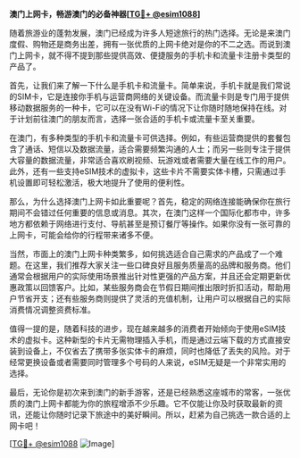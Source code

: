 **澳门上网卡，畅游澳门的必备神器[[TG💪+ @esim1088](https://t.me/s/esim1088)]**

随着旅游业的蓬勃发展，澳门已经成为许多人短途旅行的热门选择。无论是来澳门度假、购物还是商务出差，拥有一张优质的上网卡绝对是你的不二之选。而说到澳门上网卡，就不得不提到那些提供高效、便捷服务的手机卡和流量卡注册卡类型的产品了。

首先，让我们来了解一下什么是手机卡和流量卡。简单来说，手机卡就是我们常说的SIM卡，它是连接你手机与运营商网络的关键设备。而流量卡则是专门用于提供移动数据服务的一种卡，它可以在没有Wi-Fi的情况下让你随时随地保持在线。对于计划前往澳门的朋友而言，选择一张合适的手机卡或流量卡至关重要。

在澳门，有多种类型的手机卡和流量卡可供选择。例如，有些运营商提供的套餐包含了通话、短信以及数据流量，适合需要频繁沟通的人士；而另一些则专注于提供大容量的数据流量，非常适合喜欢刷视频、玩游戏或者需要大量在线工作的用户。此外，还有一些支持eSIM技术的虚拟卡，这些卡片不需要实体卡槽，只需通过手机设置即可轻松激活，极大地提升了使用的便利性。

那么，为什么选择澳门上网卡如此重要呢？首先，稳定的网络连接能确保你在旅行期间不会错过任何重要的信息或消息。其次，在澳门这样一个国际化都市中，许多地方都依赖于网络进行支付、导航甚至是预订餐厅等操作。如果你没有一张可靠的上网卡，可能会给你的行程带来诸多不便。

当然，市面上的澳门上网卡种类繁多，如何挑选适合自己需求的产品成了一个难题。在这里，我们推荐大家关注一些口碑良好且服务质量高的品牌和服务商。他们通常会根据用户的实际使用场景推出针对性更强的产品方案，并且还会定期更新优惠政策以回馈客户。比如，某些服务商会在节假日期间推出限时折扣活动，帮助用户节省开支；还有些服务商则提供了灵活的充值机制，让用户可以根据自己的实际消费情况调整资费标准。

值得一提的是，随着科技的进步，现在越来越多的消费者开始倾向于使用eSIM技术的虚拟卡。这种新型的卡片无需物理插入手机，而是通过云端下载的方式直接安装到设备上，不仅省去了携带多张实体卡的麻烦，同时也降低了丢失的风险。对于经常更换设备或者需要同时管理多个号码的人来说，eSIM无疑是一个非常实用的选择。

最后，无论你是初次来到澳门的新手游客，还是已经熟悉这座城市的常客，一张优质的澳门上网卡都能为你的旅程增添不少乐趣。它不仅能让你及时获取最新的资讯，还能让你随时记录下旅途中的美好瞬间。所以，赶紧为自己挑选一款合适的上网卡吧！

[[TG💪+ @esim1088](https://t.me/s/esim1088) ![Image](https://i.postimg.cc/4NQfJmqS/Snipaste-2025-05-13-00-14-12.png)]